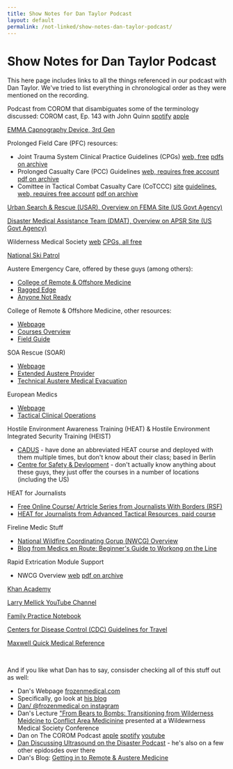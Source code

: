```yaml
---
title: Show Notes for Dan Taylor Podcast
layout: default
permalink: /not-linked/show-notes-dan-taylor-podcast/
---
```


# Show Notes for Dan Taylor Podcast

This here page includes links to all the things referenced in our podcast with Dan Taylor.  We've tried to list everything in chronological order as they were mentioned on the recording.


Podcast from COROM that disambiguates some of the terminology discussed: COROM cast, Ep. 143 with John Quinn [spotify](https://open.spotify.com/episode/5ybZ41uzmd45WnGj65T6Gz) [apple](https://podcasts.apple.com/us/podcast/143-mim25-john-quinn-damage-control-resus-ukraine/id1691996344?i=1000708707040)

[EMMA Capnography Device, 3rd Gen](https://www.masimo.com/products/wearables/emma-capnograph/)

Prolonged Field Care (PFC) resources:
- Joint Trauma System Clinical Practice Guidelines (CPGs) [web, free](https://jts.health.mil/index.cfm/CPGs/cpgs) [pdfs on archive](https://archive.org/details/prolonged-casualty-care-guidelines-21-dec-2021-id-91)
- Prolonged Casualty Care (PCC) Guidelines [web, requires free account](https://deployedmedicine.allogy.net/learner/collections/257/contents/2423) [pdf on archive](https://archive.org/details/prolonged-casualty-care-guidelines/Prolonged%20Casualty%20Care%20Guidelines)
- Comittee in Tactical Combat Casualty Care (CoTCCC) [site](https://jts.health.mil/index.cfm/committees/cotccc) [guidelines, web, requires free account](https://jts.health.mil/index.cfm/committees/cotccc/guidelines) [pdf on archive](https://archive.org/details/prolonged-casualty-care-guidelines/TCCC%20Guidelines)

[Urban Search & Rescue (USAR), Overview on FEMA Site (US Govt Agency)](https://www.fema.gov/emergency-managers/national-preparedness/frameworks/urban-search-rescue)

[Disaster Medical Assistance Team (DMAT), Overview on APSR Site (US Govt Agency)](https://aspr.hhs.gov/NDMS/Pages/dmat.aspx)

Wilderness Medical Society [web](https://wms.org/) [CPGs, all free](https://journals.sagepub.com/topic/collections-wem/wem-1-wilderness_medicine_clinical_practice_guidelines?journalCode=wem)

[National Ski Patrol](https://www.nsp.org/Web/NSPWebsite/Home.aspx)

Austere Emergency Care, offered by these guys (among others):
- [College of Remote & Offshore Medicine](https://corom.edu.mt/austere-emergency-care/)
- [Ragged Edge](https://www.raggededgesolutions.com/#Courses)
- [Anyone Not Ready](https://anyonenotready.com/aec/)

College of Remote & Offshore Medicine, other resources:
- [Webpage](https://corom.edu.mt/)
- [Courses Overview](https://corom.edu.mt/short-courses/)
- [Field Guide](https://corom.edu.mt/field-guide/)

SOA Rescue (SOAR)
- [Webpage](https://www.soarescue.com/)
- [Extended Austere Provider](https://www.soarescue.com/eap)
- [Technical Austere Medical Evacuation](https://www.soarescue.com/tame)

European Medics
- [Webpage](https://www.europeanmedics.eu/)
- [Tactical Clinical Operations](https://www.europeanmedics.eu/courses/tco-course)

Hostile Environment Awareness Training (HEAT) & Hostile Environment Integrated Security Training (HEIST)
- [CADUS](https://www.cadus.org/en/what-we-do/training/heat/) - have done an abbreviated HEAT course and deployed with them multiple times, but don't know about their class; based in Berlin 
- [Centre for Safety & Devlopment](https://www.centreforsafety.org/what-is-heat-training/) - don't actually know anything about these guys, they just offer the courses in a number of locations (including the US)

HEAT for Journalists
- [Free Online Course/ Artricle Series from Journalists With Borders (RSF)](https://safety.rsf.org/heat-for-journalists-part-1-preparing-for-civil-unrest/)
- [HEAT for Journalists from Advanced Tactical Resources, paid course](https://atr-ltd.co.uk/personal-safety-heat/sector-specific-heat-training/journalist-heat-training/)

Fireline Medic Stuff
- [National Wildfire Coordinating Gorup (NWCG) Overview](https://www.nwcg.gov/committee/incident-business-committee/ad-positions/paramedic-fireline)
- [Blog from Medics en Route: Beginner's Guide to Workong on the Line](https://www.medicsenroute.com/becoming-a-wildland-fire-line-medic/)

Rapid Extrication Module Support
- NWCG Overview [web](https://www.nwcg.gov/publications/pms552) [pdf on archive](https://archive.org/details/prolonged-casualty-care-guidelines/NWCG%20REMS%20Standards)

[Khan Academy](https://www.khanacademy.org/)

[Larry Mellick YouTube Channel](https://www.youtube.com/@lmellick)

[Family Practice Notebook](https://fpnotebook.com/)

[Centers for Disease Control (CDC) Guidelines for Travel](https://wwwnc.cdc.gov/travel)

[Maxwell Quick Medical Reference](https://maxwellbook.com/)

<br/>

And if you like what Dan has to say, consisder checking all of this stuff out as well:
- Dan's Webpage [frozenmedical.com](https://frozenmedical.com/)
- Specifically, go look at [his blog](https://frozenmedical.com/blog/)
- [Dan/ @frozenmedical on instagram](https://www.instagram.com/frozenmedical/)
- Dan's Lecture ["From Bears to Bombs: Transitioning from Wilderness Meidcine to Conflict Area Medicinine](https://frozenmedical.com/b2b/) presented at a Wildewrness Medical Society Conference 
- Dan on The COROM Podcast [apple](https://podcasts.apple.com/us/podcast/80-ukraine-experience-with-corom-graduate-dan-taylor/id1691996344?i=1000647644093) [spotify](https://open.spotify.com/episode/3OtKh1vaNak0eMCAB9XQzR?si=f19ad39b755a48f3) [youtube](https://www.youtube.com/watch?v=063snxeM6j0)
- [Dan Discussing Ultrasound on the Disaster Podcast](https://disasterpodcast.com/2016/03/ultrasound-assessment-in-disaster-situations/) - he's also on a few other epidosdes over there
- Dan's Blog: [Getting in to Remote & Austere Medicine](https://frozenmedical.com/getting-in-to-remote-austere-medicine/)

